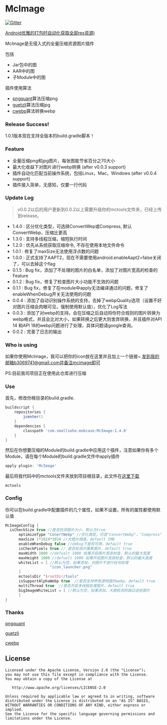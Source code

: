 # McImage

[![Gitter](https://badges.gitter.im/Join%20Chat.svg)](https://gitter.im/mcimage/McImage)

[Android优雅的打包时自动化获取全部res资源)](https://smallsoho.com/android/2018/07/26/Android-Android%E4%BC%98%E9%9B%85%E7%9A%84%E6%89%93%E5%8C%85%E6%97%B6%E8%87%AA%E5%8A%A8%E5%8C%96%E8%8E%B7%E5%8F%96%E5%85%A8%E9%83%A8res%E8%B5%84%E6%BA%90/)

McImage是无侵入式的全量压缩资源图片插件

包括

- Jar包中的图
- AAR中的图
- 子Module中的图

插件使用算法

- [pngquant](https://github.com/pornel/pngquant)算法压缩png
- [guetzli](https://github.com/google/guetzli)算法压缩jpg
- [cwebp](https://developers.google.com/speed/webp/)算法转换webp

### Release Success!

1.0.1版本现在支持全版本的build.gradle脚本！

### Feature

- 全量压缩png和jpg图片，每张图能节省百分之70大小
- 最大化收益下对图片进行webp转换 (after v0.0.3 support)
- 插件自动化匹配当前操作系统，包括Linux，Mac，Windows (after v0.0.4 support)
- 插件接入简单，无感知，仅要一行代码

### Update Log

> v0.0.2以后的用户更新到0.0.2以上需要升级你的mctools文件夹，已经上传到release。
- 1.4.0 : 区分优化类型，可选择ConvertWep或Compress, 默认ConvertWebp，压缩比更高
- 1.3.0 : 支持多线程压缩，缩短执行时间
- 1.2.0 : 优先从系统获取压缩命令, 不存在使用本地文件命令
- 1.0.1 : 修复了maxSize无法使用浮点数的问题
- 1.0.0 : 正式支持了AAPT2，现在不需要使用android.enableAapt2=false关闭了，可以去掉这个flag
- 0.1.5 : Bug fix，添加了不处理的图片的白名单，添加了对图片宽高的检查的Feature
- 0.1.2 : Bug fix，修复了检查图片大小功能不生效的问题
- 0.1.1 : Bug fix，修复了在module中apply无法编译通过的问题，修复了enableWhenDebug开关无法使用的问题
- 0.0.4 : 添加了自动识别操作系统的支持，去掉了webpQuality选项（设置不好对图片压缩会肉眼可见，强制使用默认值），优化了Log写法
- 0.0.3 : 添加了对webp的支持。会在压缩之后自动将你符合规则的图片转换为webp格式，并且会比对大小，如果转换之后更大则舍弃转换，并且插件对API 14 和API 18的webp问题进行了处理，具体问题请google查询。
- 0.0.2 : 完善了日志的输出

### Who is using

如果你使用McImage，我可以把你的icon放在这里并且加上一个链接~ 发到我的邮箱b3069741@gmail.com并备注mcimage即可

PS:目前我司项目正在使用此仓库进行压缩

### Use

首先，修改你根目录的build.gradle.

```groovy
buildscript {
    repositories {
        jcenter()
    }
    dependencies {
        classpath 'com.smallsoho.mobcase:McImage:1.4.0'
    }
}
```

然后在你想要压缩的Module的build.gradle中应用这个插件，注意如果你有多个Module，请在每个Module的build.gradle文件中apply插件

```groovy
apply plugin: 'McImage'
```

最后将我代码中的mctools文件夹放到项目根目录，此文件在[这里下载](https://github.com/Mobcase/McImage/releases)

```
mctools
```

### Config

你可以在build.gradle中配置插件的几个属性，如果不设置，所有的属性都使用默认值

```groovy
McImageConfig {
  isCheckSize true //是否检测图片大小，默认为true
      optimizeType "ConertWebp" //优化类型，可选"ConvertWebp"，"Compress"，转换为webp或原图压缩，默认ConvertWebp，压缩比更高
      maxSize 1*1024*1024 //大图片阈值，default 1MB
      enableWhenDebug false //debug下是否可用，default true
      isCheckPixels true // 是否检测大像素图片，default true
      maxWidth 1000 //defualt 1000 如果开启图片宽高检查，默认的最大宽度
      maxHeight 1000 //defualt 1000 如果开启图片宽高检查，默认的最大高度
      whiteList = [ //默认为空，如果添加，对图片不进行任何处理
                    "icon_launcher.png"
      ]
      mctoolsDir "$rootDir/tools"
      isSupportAlphaWebp true  //是否支持带有透明度的webp，default true 
      multiThread true  //是否开启多线程处理图片，default true 
      bigImageWhiteList = [ //默认为空，如果添加，大图检测将跳过这些图片
      ]
}
```

### Thanks

[pngquant](https://github.com/pornel/pngquant)

[guetzli](https://github.com/google/guetzli)

[cwebp](https://developers.google.com/speed/webp/)

License
-------

    Licensed under the Apache License, Version 2.0 (the "License");
    you may not use this file except in compliance with the License.
    You may obtain a copy of the License at
    
       http://www.apache.org/licenses/LICENSE-2.0
    
    Unless required by applicable law or agreed to in writing, software
    distributed under the License is distributed on an "AS IS" BASIS,
    WITHOUT WARRANTIES OR CONDITIONS OF ANY KIND, either express or implied.
    See the License for the specific language governing permissions and
    limitations under the License.
